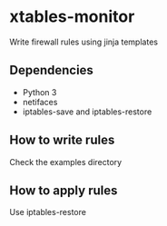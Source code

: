 # xtables-monitor
Write firewall rules using jinja templates

## Dependencies
* Python 3
* netifaces
* iptables-save and iptables-restore

## How to write rules
Check the examples directory

## How to apply rules
Use iptables-restore
